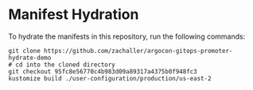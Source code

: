 # Manifest Hydration

To hydrate the manifests in this repository, run the following commands:

```shell
git clone https://github.com/zachaller/argocon-gitops-promoter-hydrate-demo
# cd into the cloned directory
git checkout 95fc8e56770c4b983d09a89317a4375b0f948fc3
kustomize build ./user-configuration/production/us-east-2
```
